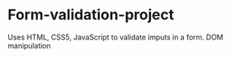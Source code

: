 # Form-validation-project
Uses HTML, CSS5, JavaScript to validate imputs in a form. DOM manipulation 
